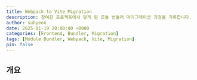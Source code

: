 ```yaml
---
title: Webpack to Vite Migration
description: 참여한 프로젝트에서 맡게 된 모듈 번들러 마이그레이션 과정을 기록합니다.
author: suhyeon
date: 2025-01-19 20:00:00 +0900
categories: [Frontend, Bundler, Migration]
tags: [Module Bundler, Webpack, Vite, Migration]
pin: false
---
```


## 개요